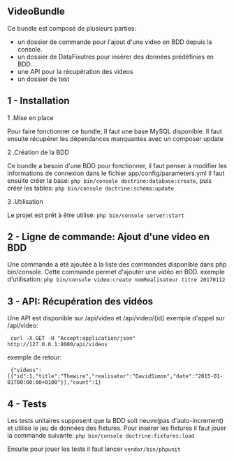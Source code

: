 **VideoBundle**
-----------
Ce bundle est composé de plusieurs parties:

 - un dossier de commande pour l'ajout d'une video en BDD depuis la console.
 - un dossier de DataFixutres pour insérer des données prédéfinies en BDD.
 - une API pour la récupération des videos
 - un dossier de test

1 - Installation
----------------

1 .Mise en place

Pour faire fonctionner ce bundle, Il faut une base MySQL disponible.
Il faut ensuite récupérer les dépendances manquantes avec un composer update

2 .Création de la BDD

Ce bundle a besoin d'une BDD pour fonctionner, il faut penser à modifier les informations de connexion dans le fichier app/config/parameters.yml
Il faut ensuite créer la base: `php bin/console doctrine:database:create`, puis créer les tables: `php bin/console doctrine:schema:update`

3 .Utilisation

Le projet est prêt à être utilisé: `php bin/console server:start`


2 - Ligne de commande: Ajout d'une video en BDD
-----------------------------------------------

Une commande a été ajoutée à la liste des commandes disponible dans php bin/console.
Cette commande permet d'ajouter une vidéo en BDD.
exemple d'utilisation:  `php bin/console video:create nomRealisateur titre 20170112`

3 - API: Récupération des vidéos
--------------------------------

Une API est disponible sur /api/video et /api/video/{id}
exemple d'appel sur /api/video:  
```
 curl -X GET -H "Accept:application/json" http://127.0.0.1:8000/api/videos
```

exemple de retour:

```
 {"videos":[{"id":1,"title":"Thewire","realisator":"DavidSimon","date":"2015-01-01T00:00:00+0100"}],"count":1}
```

4 - Tests
---------

Les tests unitaires supposent que la BDD soit neuve(pas d'auto-increment) et utilise le jeu de données des fixtures.
Pour insérer les fixtures il faut jouer la commande suivante: `php bin/console doctrine:fixtures:load`

Ensuite pour jouer les tests il faut lancer `vendor/bin/phpunit` 
